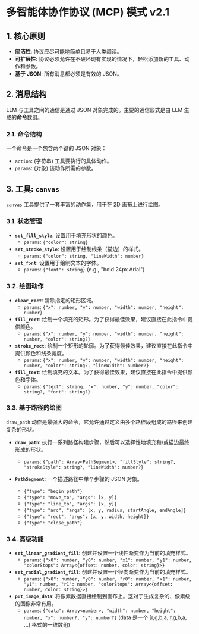 # 多智能体协作协议 (MCP) 模式 v2.1

## 1. 核心原则

- **简洁性**: 协议应尽可能地简单且易于人类阅读。
- **可扩展性**: 协议必须允许在不破坏现有实现的情况下，轻松添加新的工具、动作和参数。
- **基于 JSON**: 所有消息都必须是有效的 JSON。

## 2. 消息结构

LLM 与工具之间的通信是通过 JSON 对象完成的。主要的通信形式是由 LLM 生成的**命令**数组。

### 2.1. 命令结构

一个命令是一个包含两个键的 JSON 对象：

- `action`: (字符串) 工具要执行的具体动作。
- `params`: (对象) 该动作所需的参数。

## 3. 工具: `canvas`

`canvas` 工具提供了一套丰富的动作集，用于在 2D 画布上进行绘图。

### 3.1. 状态管理

*   **`set_fill_style`**: 设置用于填充形状的颜色。
    *   `params`: `{"color": string}`
*   **`set_stroke_style`**: 设置用于绘制线条（描边）的样式。
    *   `params`: `{"color": string, "lineWidth": number}`
*   **`set_font`**: 设置用于绘制文本的字体。
    *   `params`: `{"font": string}` (e.g., "bold 24px Arial")

### 3.2. 绘图动作

*   **`clear_rect`**: 清除指定的矩形区域。
    *   `params`: `{"x": number, "y": number, "width": number, "height": number}`
*   **`fill_rect`**: 绘制一个填充的矩形。为了获得最佳效果，建议直接在此指令中提供颜色。
    *   `params`: `{"x": number, "y": number, "width": number, "height": number, "color": string?}`
*   **`stroke_rect`**: 绘制一个矩形的轮廓。为了获得最佳效果，建议直接在此指令中提供颜色和线条宽度。
    *   `params`: `{"x": number, "y": number, "width": number, "height": number, "color": string?, "lineWidth": number?}`
*   **`fill_text`**: 绘制填充的文本。为了获得最佳效果，建议直接在此指令中提供颜色和字体。
    *   `params`: `{"text": string, "x": number, "y": number, "color": string?, "font": string?}`

### 3.3. 基于路径的绘图

`draw_path` 动作是最强大的命令，它允许通过定义由多个路径段组成的路径来创建复杂的形状。

*   **`draw_path`**: 执行一系列路径构建步骤，然后可以选择性地填充和/或描边最终形成的形状。
    *   `params`: `{"path": Array<PathSegment>, "fillStyle": string?, "strokeStyle": string?, "lineWidth": number?}`

*   **`PathSegment`**: 一个描述路径中单个步骤的 JSON 对象。
    *   `{"type": "begin_path"}`
    *   `{"type": "move_to", "args": [x, y]}`
    *   `{"type": "line_to", "args": [x, y]}`
    *   `{"type": "arc", "args": [x, y, radius, startAngle, endAngle]}`
    *   `{"type": "rect", "args": [x, y, width, height]}`
    *   `{"type": "close_path"}`

### 3.4. 高级功能

*   **`set_linear_gradient_fill`**: 创建并设置一个线性渐变作为当前的填充样式。
    *   `params`: `{"x0": number, "y0": number, "x1": number, "y1": number, "colorStops": Array<{offset: number, color: string}>}`
*   **`set_radial_gradient_fill`**: 创建并设置一个径向渐变作为当前的填充样式。
    *   `params`: `{"x0": number, "y0": number, "r0": number, "x1": number, "y1": number, "r1": number, "colorStops": Array<{offset: number, color: string}>}`
*   **`put_image_data`**: 将像素数据直接绘制到画布上。这对于生成复杂的、像素级的图像非常有用。
    *   `params`: `{"data": Array<number>, "width": number, "height": number, "x": number?, "y": number?}` (data 是一个 [r,g,b,a, r,g,b,a, ...] 格式的一维数组)